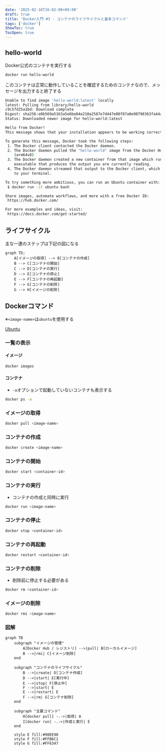 ```yaml
---
date: '2025-02-16T16:02:00+09:00'
draft: true
title: 'Docker入門 #3 - コンテナのライフサイクルと基本コマンド'
tags: ['docker']
ShowToc: true
TocOpen: true
---
```


## hello-world

Docker公式のコンテナを実行する

```sh
docker run hello-world
```

このコンテナは正常に動作していることを確認するためのコンテナなので、メッセージを出力すると終了する

```bash
Unable to find image 'hello-world:latest' locally
latest: Pulling from library/hello-world
c9c5fd25a1bd: Download complete 
Digest: sha256:e0b569a5163a5e6be84e210a2587e7d447e08f87a0e90798363fa44a0464a1e8
Status: Downloaded newer image for hello-world:latest

Hello from Docker!
This message shows that your installation appears to be working correctly.

To generate this message, Docker took the following steps:
 1. The Docker client contacted the Docker daemon.
 2. The Docker daemon pulled the "hello-world" image from the Docker Hub.
    (arm64v8)
 3. The Docker daemon created a new container from that image which runs the
    executable that produces the output you are currently reading.
 4. The Docker daemon streamed that output to the Docker client, which sent it
    to your terminal.

To try something more ambitious, you can run an Ubuntu container with:
 $ docker run -it ubuntu bash

Share images, automate workflows, and more with a free Docker ID:
 https://hub.docker.com/

For more examples and ideas, visit:
 https://docs.docker.com/get-started/
```

## ライフサイクル

主な一連のステップは下記の図になる

```mermaid
graph TD;
    A[イメージの取得] --> B[コンテナの作成]
    B --> C[コンテナの開始]
    C --> D[コンテナの実行]
    D --> E[コンテナの停止]
    E --> F[コンテナの再起動]
    F --> G[コンテナの削除]
    G --> H[イメージの削除]
```

## Dockerコマンド

※`<image-name>`は`ubuntu`を使用する

[Ubuntu](https://www.ubuntulinux.jp/ubuntu)

### 一覧の表示

#### イメージ

```sh
docker images
```

#### コンテナ

- `-a`オプションで起動していないコンテナも表示する

```bash
docker ps -a
```

### イメージの取得

```sh
docker pull <image-name>
```

### コンテナの作成

```sh
docker create <image-name>
```

### コンテナの開始

```sh
docker start <container-id>
```

### コンテナの実行

- コンテナの作成と同時に実行

```sh
docker run <image-name>
```

### コンテナの停止

```sh
docker stop <container-id>
```

### コンテナの再起動

```sh
docker restart <container-id>
```

### コンテナの削除

- 削除前に停止する必要がある

```sh
docker rm <container-id>
```

### イメージの削除

```sh
docker rmi <image-name>
```

### 図解

```mermaid
graph TB
    subgraph "イメージの管理"
        A[Docker Hub / レジストリ] -->|pull| B[ローカルイメージ]
        B -->|rmi| C[イメージ削除]
    end

    subgraph "コンテナのライフサイクル"
        B -->|create| D[コンテナ作成]
        D -->|start| E[実行中]
        E -->|stop| F[停止中]
        F -->|start| E
        E -->|restart| E
        F -->|rm| G[コンテナ削除]
    end

    subgraph "主要コマンド"
        H[docker pull] -.->|取得| A
        I[docker run] -.->|作成と実行| E
    end

    style E fill:#90EE90
    style F fill:#FFB6C1
    style G fill:#FF6347
```

